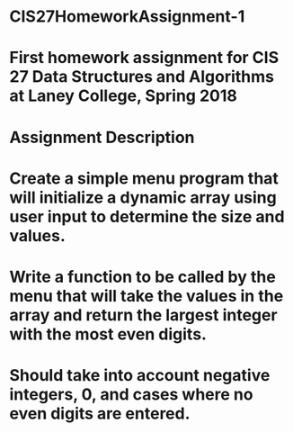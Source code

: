 # CIS27HomeworkAssignment-1
# First homework assignment for CIS 27 Data Structures and Algorithms at Laney College, Spring 2018

# Assignment Description
#  Create a simple menu program that will initialize a dynamic array using user input to determine the size and values.
#  Write a function to be called by the menu that will take the values in the array and return the largest integer with the most even digits.
#  Should take into account negative integers, 0, and cases where no even digits are entered.
